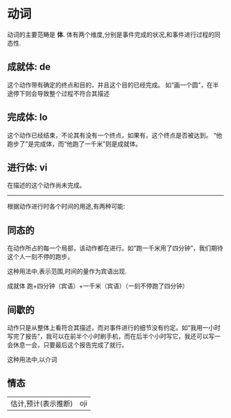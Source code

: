 # 动词

动词的主要范畴是 **体**. 体有两个维度,分别是事件完成的状况,和事件进行过程的同态性.

## 成就体: de

这个动作带有确定的终点和目的，并且这个目的已经完成。
如“画一个圆”，在半途停下则会导致整个过程不符合其描述

## 完成体: lo
这个动作已经结束，不论其有没有一个终点，如果有，这个终点是否被达到。
“他跑步了”是完成体，而“他跑了一千米”则是成就体。

## 进行体: vi

在描述的这个动作尚未完成。

- - -
根据动作进行时各个时间的用途,有两种可能:

## 同态的

在动作所占的每一个局部，该动作都在进行。如“跑一千米用了四分钟”，我们期待这个人一刻不停的跑步。

这种用法中,表示范围,时间的量作为宾语出现.

成就体 跑+四分钟（宾语）+一千米（宾语）（一刻不停跑了四分钟）


## 间歇的
动作只是从整体上看符合其描述，而对事件进行的细节没有约定。如“我用一小时写完了报告”，我可以在前半个小时刷手机，而在后半个小时写它，我还可以写一会休息一会，只要最后这个报告完成了就行。

这种用法中,以介词

## 情态

| | |
|---|---|
|估计,预计(表示推断)| oji |